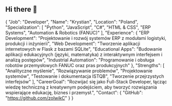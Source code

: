 ## Hi there 👋

{
  "Job": "Developer",
  "Name": "Krystian",
  "Location": "Poland",
  "Specialization": [
    "Python",
    "JavaScript",
    "C#",
    "HTML & CSS",
    "ERP Systems",
    "Automation & Robotics (FANUC)"
  ],
  "Experience": {
    "ERP Development": "Projektowanie i rozwój systemów ERP z modułami logistyki, produkcji i inżynierii",
    "Web Development": "Tworzenie aplikacji internetowych w Flask z bazami SQLite",
    "Educational Apps": "Budowanie aplikacji edukacyjnych (języki, matematyka) z interaktywnym interfejsem i analizą postępów",
    "Industrial Automation": "Programowanie i obsługa robotów przemysłowych FANUC oraz pras produkcyjnych"
  },
  "Strengths": [
    "Analityczne myślenie",
    "Rozwiązywanie problemów",
    "Projektowanie systemów",
    "Testowanie i dokumentacja ISTQB",
    "Tworzenie przejrzystych interfejsów"
  ],
  "CareerGoal": "Rozwijać się jako Full-Stack Developer, łącząc wiedzę techniczną z kreatywnym podejściem, aby tworzyć rozwiązania wspierające edukację, biznes i przemysł.",
  "Contact": {
    "GitHub": "https://github.com/zolwikC"
  }
}
